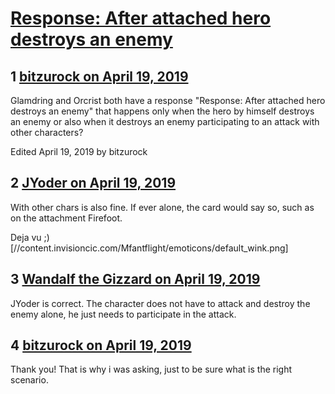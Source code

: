 # [Response: After attached hero destroys an enemy](https://community.fantasyflightgames.com/topic/294202-response-after-attached-hero-destroys-an-enemy/)

## 1 [bitzurock on April 19, 2019](https://community.fantasyflightgames.com/topic/294202-response-after-attached-hero-destroys-an-enemy/?do=findComment&comment=3683772)

Glamdring and Orcrist both have a response "Response: After attached hero destroys an enemy" that happens only when the hero by himself destroys an enemy or also when it destroys an enemy participating to an attack with other characters?

Edited April 19, 2019 by bitzurock

## 2 [JYoder on April 19, 2019](https://community.fantasyflightgames.com/topic/294202-response-after-attached-hero-destroys-an-enemy/?do=findComment&comment=3683800)

With other chars is also fine. If ever alone, the card would say so, such as on the attachment Firefoot.

Deja vu ;) [//content.invisioncic.com/Mfantflight/emoticons/default_wink.png]

## 3 [Wandalf the Gizzard on April 19, 2019](https://community.fantasyflightgames.com/topic/294202-response-after-attached-hero-destroys-an-enemy/?do=findComment&comment=3683825)

JYoder is correct. The character does not have to attack and destroy the enemy alone, he just needs to participate in the attack.

## 4 [bitzurock on April 19, 2019](https://community.fantasyflightgames.com/topic/294202-response-after-attached-hero-destroys-an-enemy/?do=findComment&comment=3684093)

Thank you! That is why i was asking, just to be sure what is the right scenario.

